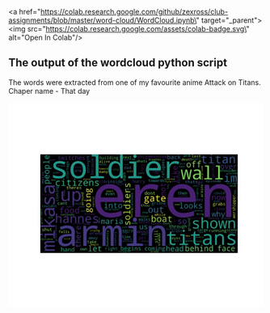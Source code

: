 <a href=\"https://colab.research.google.com/github/zexross/club-assignments/blob/master/word-cloud/WordCloud.ipynb\" target=\"_parent\"><img src=\"https://colab.research.google.com/assets/colab-badge.svg\" alt=\"Open In Colab\"/></a>
## The output of the wordcloud python script

The words were extracted from one of my favourite anime Attack on Titans. Chaper name - That day

<img src="./yogesh.jpeg">
